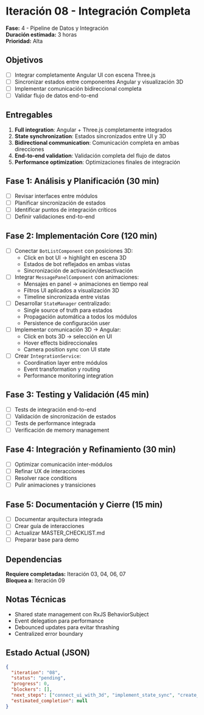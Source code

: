 # Iteración 08 - Integración Completa
**Fase:** 4 - Pipeline de Datos y Integración  
**Duración estimada:** 3 horas  
**Prioridad:** Alta

## Objetivos
- [ ] Integrar completamente Angular UI con escena Three.js
- [ ] Sincronizar estados entre componentes Angular y visualización 3D
- [ ] Implementar comunicación bidireccional completa
- [ ] Validar flujo de datos end-to-end

## Entregables
1. **Full integration**: Angular + Three.js completamente integrados
2. **State synchronization**: Estados sincronizados entre UI y 3D
3. **Bidirectional communication**: Comunicación completa en ambas direcciones
4. **End-to-end validation**: Validación completa del flujo de datos
5. **Performance optimization**: Optimizaciones finales de integración

## Fase 1: Análisis y Planificación (30 min)
- [ ] Revisar interfaces entre módulos
- [ ] Planificar sincronización de estados
- [ ] Identificar puntos de integración críticos
- [ ] Definir validaciones end-to-end

## Fase 2: Implementación Core (120 min)
- [ ] Conectar `BotListComponent` con posiciones 3D:
  - Click en bot UI → highlight en escena 3D
  - Estados de bot reflejados en ambas vistas
  - Sincronización de activación/desactivación
- [ ] Integrar `MessagePanelComponent` con animaciones:
  - Mensajes en panel → animaciones en tiempo real
  - Filtros UI aplicados a visualización 3D
  - Timeline sincronizada entre vistas
- [ ] Desarrollar `StateManager` centralizado:
  - Single source of truth para estados
  - Propagación automática a todos los módulos
  - Persistence de configuración user
- [ ] Implementar comunicación 3D → Angular:
  - Click en bots 3D → selección en UI
  - Hover effects bidireccionales
  - Camera position sync con UI state
- [ ] Crear `IntegrationService`:
  - Coordination layer entre módulos
  - Event transformation y routing
  - Performance monitoring integration

## Fase 3: Testing y Validación (45 min)
- [ ] Tests de integración end-to-end
- [ ] Validación de sincronización de estados
- [ ] Tests de performance integrada
- [ ] Verificación de memory management

## Fase 4: Integración y Refinamiento (30 min)
- [ ] Optimizar comunicación inter-módulos
- [ ] Refinar UX de interacciones
- [ ] Resolver race conditions
- [ ] Pulir animaciones y transiciones

## Fase 5: Documentación y Cierre (15 min)
- [ ] Documentar arquitectura integrada
- [ ] Crear guía de interacciones
- [ ] Actualizar MASTER_CHECKLIST.md
- [ ] Preparar base para demo

## Dependencias
**Requiere completadas:** Iteración 03, 04, 06, 07  
**Bloquea a:** Iteración 09

## Notas Técnicas
- Shared state management con RxJS BehaviorSubject
- Event delegation para performance
- Debounced updates para evitar thrashing
- Centralized error boundary

## Estado Actual (JSON)
```json
{
  "iteration": "08",
  "status": "pending",
  "progress": 0,
  "blockers": [],
  "next_steps": ["connect_ui_with_3d", "implement_state_sync", "create_integration_service"],
  "estimated_completion": null
}
```
